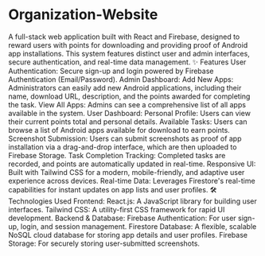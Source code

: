 # Organization-Website
A full-stack web application built with React and Firebase, designed to reward users with points for downloading and providing proof of Android app installations. This system features distinct user and admin interfaces, secure authentication, and real-time data management.
✨ Features
User Authentication: Secure sign-up and login powered by Firebase Authentication (Email/Password).
Admin Dashboard:
Add New Apps: Administrators can easily add new Android applications, including their name, download URL, description, and the points awarded for completing the task.
View All Apps: Admins can see a comprehensive list of all apps available in the system.
User Dashboard:
Personal Profile: Users can view their current points total and personal details.
Available Tasks: Users can browse a list of Android apps available for download to earn points.
Screenshot Submission: Users can submit screenshots as proof of app installation via a drag-and-drop interface, which are then uploaded to Firebase Storage.
Task Completion Tracking: Completed tasks are recorded, and points are automatically updated in real-time.
Responsive UI: Built with Tailwind CSS for a modern, mobile-friendly, and adaptive user experience across devices.
Real-time Data: Leverages Firestore's real-time capabilities for instant updates on app lists and user profiles.
🛠️ Technologies Used
Frontend:
React.js: A JavaScript library for building user interfaces.
Tailwind CSS: A utility-first CSS framework for rapid UI development.
Backend & Database:
Firebase Authentication: For user sign-up, login, and session management.
Firestore Database: A flexible, scalable NoSQL cloud database for storing app details and user profiles.
Firebase Storage: For securely storing user-submitted screenshots.
